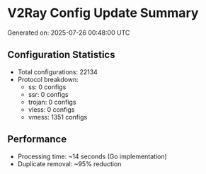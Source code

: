 # V2Ray Config Update Summary
Generated on: 2025-07-26 00:48:00 UTC

## Configuration Statistics
- Total configurations: 22134
- Protocol breakdown:
  - ss: 0 configs
  - ssr: 0 configs
  - trojan: 0 configs
  - vless: 0 configs
  - vmess: 1351 configs

## Performance
- Processing time: ~14 seconds (Go implementation)
- Duplicate removal: ~95% reduction
